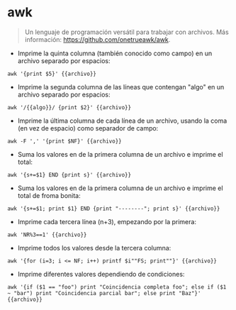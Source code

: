# awk

> Un lenguaje de programación versátil para trabajar con archivos.
> Más información: <https://github.com/onetrueawk/awk>.

- Imprime la quinta columna (también conocido como campo) en un archivo separado por espacios:

`awk '{print $5}' {{archivo}}`

- Imprime la segunda columna de las líneas que contengan "algo" en un archivo separado por espacios:

`awk '/{{algo}}/ {print $2}' {{archivo}}`

- Imprime la última columna de cada línea de un archivo, usando la coma (en vez de espacio) como separador de campo:

`awk -F ',' '{print $NF}' {{archivo}}`

- Suma los valores en de la primera columna de un archivo e imprime el total:

`awk '{s+=$1} END {print s}' {{archivo}}`

- Suma los valores en de la primera columna de un archivo e imprime el total de froma bonita:

`awk '{s+=$1; print $1} END {print "--------"; print s}' {{archivo}}`

- Imprime cada tercera línea (n+3), empezando por la primera:

`awk 'NR%3==1' {{archivo}}`

- Imprime todos los valores desde la tercera columna:

`awk '{for (i=3; i <= NF; i++) printf $i""FS; print""}' {{archivo}}`

- Imprime diferentes valores dependiendo de condiciones:

`awk '{if ($1 == "foo") print "Coincidencia completa foo"; else if ($1 ~ "bar") print "Coincidencia parcial bar"; else print "Baz"}' {{archivo}}`
